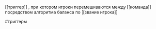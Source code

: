[[триггер]] , при котором игроки перемешиваются между [[команда]] посредством алгоритма баланса по [[звание игрока]]

#триггеры